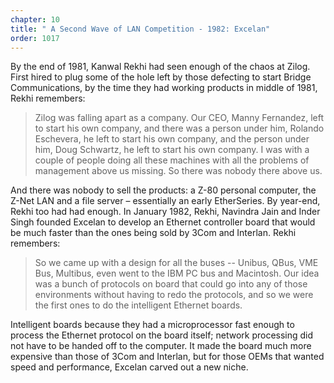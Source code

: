 ```yaml
---
chapter: 10
title: " A Second Wave of LAN Competition - 1982: Excelan"
order: 1017
---
```


By the end of 1981, Kanwal Rekhi had seen enough of the chaos at Zilog. First hired to plug some of the hole left by those defecting to start Bridge Communications, by the time they had working products in middle of 1981, Rekhi remembers:

>Zilog was falling apart as a company. Our CEO, Manny Fernandez, left to start his own company, and there was a person under him, Rolando Eschevera, he left to start his own company, and the person under him, Doug Schwartz, he left to start his own company. I was with a couple of people doing all these machines with all the problems of management above us missing.  So there was nobody there above us.

And there was nobody to sell the products: a Z-80 personal computer, the Z-Net LAN and a file server – essentially an early EtherSeries. By year-end, Rekhi too had had enough. In January 1982, Rekhi, Navindra Jain and Inder Singh founded Excelan to develop an Ethernet controller board that would be much faster than the ones being sold by 3Com and Interlan. Rekhi remembers:

>So we came up with a design for all the buses -- Unibus, QBus, VME Bus, Multibus, even went to the IBM PC bus and Macintosh. Our idea was a bunch of protocols on board that could go into any of those environments without having to redo the protocols, and so we were the first ones to do the intelligent Ethernet boards.

Intelligent boards because they had a microprocessor fast enough to process the Ethernet protocol on the board itself; network processing did not have to be handed off to the computer. It made the board much more expensive than those of 3Com and Interlan, but for those OEMs that wanted speed and performance, Excelan carved out a new niche.
